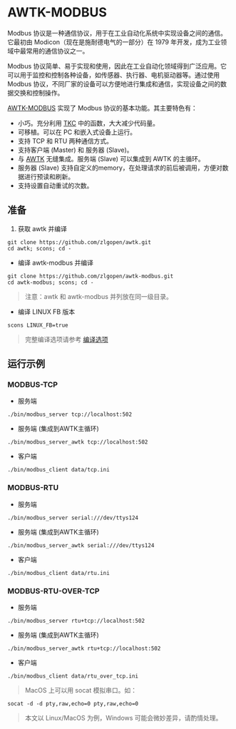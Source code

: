 #  AWTK-MODBUS

Modbus 协议是一种通信协议，用于在工业自动化系统中实现设备之间的通信。它最初由 Modicon（现在是施耐德电气的一部分）在 1979 年开发，成为工业领域中最常用的通信协议之一。

Modbus 协议简单、易于实现和使用，因此在工业自动化领域得到广泛应用。它可以用于监控和控制各种设备，如传感器、执行器、电机驱动器等。通过使用 Modbus 协议，不同厂家的设备可以方便地进行集成和通信，实现设备之间的数据交换和控制操作。

[AWTK-MODBUS](https://github.com/zlgopen/awtk-modbus.git) 实现了 Modbus 协议的基本功能。其主要特色有：

* 小巧。充分利用 [TKC](https://github.com/zlgopen/tkc.git) 中的函数，大大减少代码量。
* 可移植。可以在 PC 和嵌入式设备上运行。
* 支持 TCP 和 RTU 两种通信方式。
* 支持客户端 (Master) 和 服务器 (Slave)。
* 与  [AWTK](https://github.com/zlgopen/awtk.git) 无缝集成。服务端 (Slave) 可以集成到 AWTK 的主循环。
* 服务器 (Slave) 支持自定义的memory，在处理请求的前后被调用，方便对数据进行预读和刷新。
* 支持设置自动重试的次数。

## 准备

1. 获取 awtk 并编译

```
git clone https://github.com/zlgopen/awtk.git
cd awtk; scons; cd -
```

* 编译 awtk-modbus 并编译

```
git clone https://github.com/zlgopen/awtk-modbus.git
cd awtk-modbus; scons; cd -
```

> 注意：awtk 和 awtk-modbus 并列放在同一级目录。

* 编译 LINUX FB 版本

```
scons LINUX_FB=true
```

> 完整编译选项请参考 [编译选项](https://github.com/zlgopen/awtk-widget-generator/blob/master/docs/build_options.md)

## 运行示例

### MODBUS-TCP

* 服务端

```
./bin/modbus_server tcp://localhost:502
```

* 服务端 (集成到AWTK主循环)

```
./bin/modbus_server_awtk tcp://localhost:502
```

* 客户端

```
./bin/modbus_client data/tcp.ini
```

### MODBUS-RTU

* 服务端

```
./bin/modbus_server serial:///dev/ttys124
```

* 服务端 (集成到AWTK主循环)

```
./bin/modbus_server_awtk serial:///dev/ttys124
```

* 客户端

```
./bin/modbus_client data/rtu.ini
```

### MODBUS-RTU-OVER-TCP

* 服务端

```
./bin/modbus_server rtu+tcp://localhost:502
```

* 服务端 (集成到AWTK主循环)

```
./bin/modbus_server_awtk rtu+tcp://localhost:502
```

* 客户端

```
./bin/modbus_client data/rtu_over_tcp.ini
```

> MacOS 上可以用 socat 模拟串口。如：

```
socat -d -d pty,raw,echo=0 pty,raw,echo=0
```

> 本文以 Linux/MacOS 为例，Windows 可能会微妙差异，请酌情处理。
